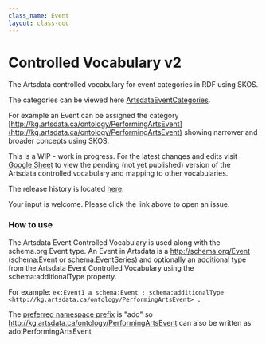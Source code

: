 ```yaml
---
class_name: Event
layout: class-doc
---
```


Controlled Vocabulary v2
==========
The Artsdata controlled vocabulary for event categories in RDF using SKOS.

The categories can be viewed here [ArtsdataEventCategories](http://kg.artsdata.ca/ontology/ArtsdataEventCategories).

For example an Event can be assigned the category [http://kg.artsdata.ca/ontology/PerformingArtsEvent](http://kg.artsdata.ca/ontology/PerformingArtsEvent) showing narrower and broader concepts using SKOS.

This is a WIP - work in progress. For the latest changes and edits visit [Google Sheet](https://docs.google.com/spreadsheets/d/1ud_kVTE8C97ZMoe1uYGQ6rW_dodKqsbqiCutLLHO9jo/edit?usp=sharing) to view the pending (not yet published) version of the Artsdata controlled vocabulary and mapping to other vocabularies. 

The release history is located [here](https://github.com/culturecreates/artsdata-data-model/commits/master/ontology/skos-event-categories.ttl).

Your input is welcome. Please click the link above to open an issue.

### How to use

The Artsdata Event Controlled Vocabulary is used along with the schema.org Event type.  An Event in Artsdata is a http://schema.org/Event (schema:Event or schema:EventSeries) and optionally an additional type from the Artsdata Event Controlled Vocabulary using the schema:additionalType property.

For example: `ex:Event1 a schema:Event ; schema:additionalType <http://kg.artsdata.ca/ontology/PerformingArtsEvent> .`

The [preferred namespace prefix](vann:preferredNamespacePrefix) is "ado" so <http://kg.artsdata.ca/ontology/PerformingArtsEvent> can also be written as ado:PerformingArtsEvent
